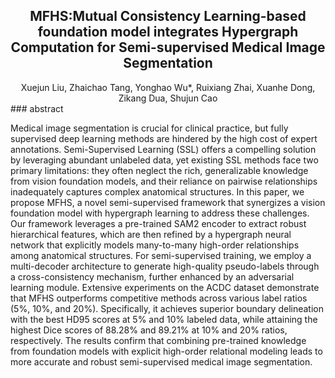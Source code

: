 <div align="center">
<h2>MFHS:Mutual Consistency Learning-based foundation model integrates Hypergraph Computation for Semi-supervised Medical Image Segmentation</h2>
</div>
<div align="center">
Xuejun Liu, Zhaichao Tang, Yonghao Wu*, Ruixiang Zhai, Xuanhe Dong,
Zikang Dua, Shujun Cao
</div>
### abstract

Medical image segmentation is crucial for clinical practice, but fully supervised deep learning methods are hindered by the high cost of expert annotations.
Semi-Supervised Learning (SSL) offers a compelling solution by leveraging abundant unlabeled data, yet existing SSL methods face two primary limitations: they often neglect the rich, generalizable knowledge from vision foundation models, and their reliance on pairwise relationships inadequately captures complex anatomical structures.
In this paper, we propose MFHS, a novel semi-supervised framework that synergizes a vision foundation model with hypergraph learning to address these challenges.
Our framework leverages a pre-trained SAM2 encoder to extract robust hierarchical features, which are then refined by a hypergraph neural network that explicitly models many-to-many high-order relationships among anatomical structures.
For semi-supervised training, we employ a multi-decoder architecture to generate high-quality pseudo-labels through a cross-consistency mechanism, further enhanced by an adversarial learning module.
Extensive experiments on the ACDC dataset demonstrate that MFHS outperforms competitive  methods across various label ratios (5\%, 10\%, and 20\%).
Specifically, it achieves superior boundary delineation with the best HD95 scores at 5\% and 10\% labeled data, while attaining the highest Dice scores of 88.28\% and 89.21\% at 10\% and 20\% ratios, respectively.
The results confirm that combining pre-trained knowledge from foundation models with explicit high-order relational modeling leads to more accurate and robust semi-supervised medical image segmentation.

